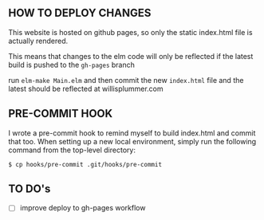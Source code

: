## HOW TO DEPLOY CHANGES

This website is hosted on github pages, so only the static index.html file is actually rendered.

This means that changes to the elm code will only be reflected if the latest build is pushed to the `gh-pages` branch

run `elm-make Main.elm` and then commit the new `index.html` file and the latest should be reflected at willisplummer.com

## PRE-COMMIT HOOK

I wrote a pre-commit hook to remind myself to build index.html and commit that too. When setting up a new local environment, simply run the following command from the top-level directory:

`$ cp hooks/pre-commit .git/hooks/pre-commit`

## TO DO's

- [ ] improve deploy to gh-pages workflow
